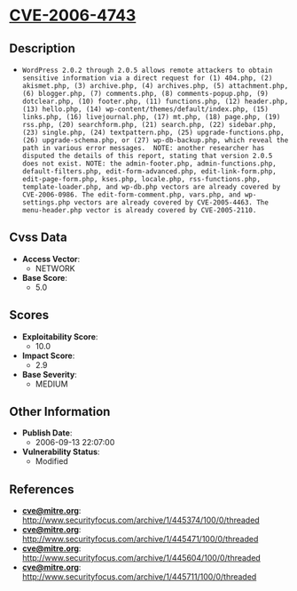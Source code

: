 
# [CVE-2006-4743](https://cve.mitre.org/cgi-bin/cvename.cgi?name=CVE-2006-4743)

## Description

- `WordPress 2.0.2 through 2.0.5 allows remote attackers to obtain sensitive information via a direct request for (1) 404.php, (2) akismet.php, (3) archive.php, (4) archives.php, (5) attachment.php, (6) blogger.php, (7) comments.php, (8) comments-popup.php, (9) dotclear.php, (10) footer.php, (11) functions.php, (12) header.php, (13) hello.php, (14) wp-content/themes/default/index.php, (15) links.php, (16) livejournal.php, (17) mt.php, (18) page.php, (19) rss.php, (20) searchform.php, (21) search.php, (22) sidebar.php, (23) single.php, (24) textpattern.php, (25) upgrade-functions.php, (26) upgrade-schema.php, or (27) wp-db-backup.php, which reveal the path in various error messages.  NOTE: another researcher has disputed the details of this report, stating that version 2.0.5 does not exist. NOTE: the admin-footer.php, admin-functions.php, default-filters.php, edit-form-advanced.php, edit-link-form.php, edit-page-form.php, kses.php, locale.php, rss-functions.php, template-loader.php, and wp-db.php vectors are already covered by CVE-2006-0986. The edit-form-comment.php, vars.php, and wp-settings.php vectors are already covered by CVE-2005-4463. The menu-header.php vector is already covered by CVE-2005-2110.`

## Cvss Data

- **Access Vector**:
  - NETWORK
- **Base Score**:
  - 5.0

## Scores

- **Exploitability Score**:
  - 10.0
- **Impact Score**:
  - 2.9
- **Base Severity**:
  - MEDIUM

## Other Information

- **Publish Date**:
  - 2006-09-13 22:07:00
- **Vulnerability Status**:
  - Modified

## References

- **cve@mitre.org**: http://www.securityfocus.com/archive/1/445374/100/0/threaded
- **cve@mitre.org**: http://www.securityfocus.com/archive/1/445471/100/0/threaded
- **cve@mitre.org**: http://www.securityfocus.com/archive/1/445604/100/0/threaded
- **cve@mitre.org**: http://www.securityfocus.com/archive/1/445711/100/0/threaded
